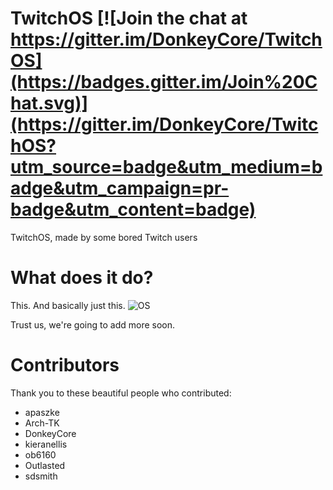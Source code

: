 # TwitchOS [![Join the chat at https://gitter.im/DonkeyCore/TwitchOS](https://badges.gitter.im/Join%20Chat.svg)](https://gitter.im/DonkeyCore/TwitchOS?utm_source=badge&utm_medium=badge&utm_campaign=pr-badge&utm_content=badge)

TwitchOS, made by some bored Twitch users

# What does it do?
This. And basically just this.
![OS](https://ptpb.pw/GYKO.png)

Trust us, we're going to add more soon.

# Contributors
Thank you to these beautiful people who contributed:
* apaszke
* Arch-TK
* DonkeyCore
* kieranellis
* ob6160
* Outlasted
* sdsmith
